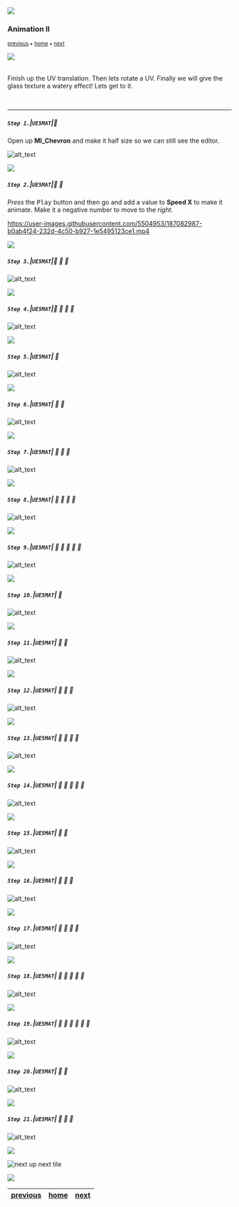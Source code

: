 ![](../images/line3.png)

### Animation II

<sub>[previous](../animation/README.md#user-content-animation) • [home](../README.md#user-content-ue5-intro-to-materials) • [next](../)</sub>

![](../images/line3.png)

<img src="https://via.placeholder.com/1000x4/45D7CA/45D7CA" alt="drawing" height="4px"/>

Finish up the UV translation.  Then lets rotate a UV.  Finally we will give the glass texture a watery effect! Lets get to it.

<br>

---


##### `Step 1.`\|`UE5MAT`|:small_blue_diamond:

Open up **MI_Chevron** and make it half size so we can still see the editor.

![alt_text](images/openUpMIChevron.png)

![](../images/line2.png)

##### `Step 2.`\|`UE5MAT`|:small_blue_diamond: :small_blue_diamond: 

*Press* the <kbd>Play</kbd> button and then go and add a value to **Speed X** to make it animate.  Make it a negative number to move to the *right*.

https://user-images.githubusercontent.com/5504953/187082987-b0ab4f24-232d-4c50-b927-1e5495123ce1.mp4

![](../images/line2.png)

##### `Step 3.`\|`UE5MAT`|:small_blue_diamond: :small_blue_diamond: :small_blue_diamond:

![alt_text](images/.png)

![](../images/line2.png)

##### `Step 4.`\|`UE5MAT`|:small_blue_diamond: :small_blue_diamond: :small_blue_diamond: :small_blue_diamond:

![alt_text](images/.png)

![](../images/line2.png)

##### `Step 5.`\|`UE5MAT`| :small_orange_diamond:

![alt_text](images/.png)

![](../images/line2.png)

##### `Step 6.`\|`UE5MAT`| :small_orange_diamond: :small_blue_diamond:

![alt_text](images/.png)

![](../images/line2.png)

##### `Step 7.`\|`UE5MAT`| :small_orange_diamond: :small_blue_diamond: :small_blue_diamond:

![alt_text](images/.png)

![](../images/line2.png)

##### `Step 8.`\|`UE5MAT`| :small_orange_diamond: :small_blue_diamond: :small_blue_diamond: :small_blue_diamond:

![alt_text](images/.png)

![](../images/line2.png)

##### `Step 9.`\|`UE5MAT`| :small_orange_diamond: :small_blue_diamond: :small_blue_diamond: :small_blue_diamond: :small_blue_diamond:

![alt_text](images/.png)

![](../images/line2.png)

##### `Step 10.`\|`UE5MAT`| :large_blue_diamond:

![alt_text](images/.png)

![](../images/line2.png)

##### `Step 11.`\|`UE5MAT`| :large_blue_diamond: :small_blue_diamond: 

![alt_text](images/.png)

![](../images/line2.png)


##### `Step 12.`\|`UE5MAT`| :large_blue_diamond: :small_blue_diamond: :small_blue_diamond: 

![alt_text](images/.png)

![](../images/line2.png)

##### `Step 13.`\|`UE5MAT`| :large_blue_diamond: :small_blue_diamond: :small_blue_diamond:  :small_blue_diamond: 

![alt_text](images/.png)

![](../images/line2.png)

##### `Step 14.`\|`UE5MAT`| :large_blue_diamond: :small_blue_diamond: :small_blue_diamond: :small_blue_diamond:  :small_blue_diamond: 

![alt_text](images/.png)

![](../images/line2.png)

##### `Step 15.`\|`UE5MAT`| :large_blue_diamond: :small_orange_diamond: 

![alt_text](images/.png)

![](../images/line2.png)

##### `Step 16.`\|`UE5MAT`| :large_blue_diamond: :small_orange_diamond:   :small_blue_diamond: 

![alt_text](images/.png)

![](../images/line2.png)

##### `Step 17.`\|`UE5MAT`| :large_blue_diamond: :small_orange_diamond: :small_blue_diamond: :small_blue_diamond:

![alt_text](images/.png)

![](../images/line2.png)

##### `Step 18.`\|`UE5MAT`| :large_blue_diamond: :small_orange_diamond: :small_blue_diamond: :small_blue_diamond: :small_blue_diamond:

![alt_text](images/.png)

![](../images/line2.png)

##### `Step 19.`\|`UE5MAT`| :large_blue_diamond: :small_orange_diamond: :small_blue_diamond: :small_blue_diamond: :small_blue_diamond: :small_blue_diamond:

![alt_text](images/.png)

![](../images/line2.png)

##### `Step 20.`\|`UE5MAT`| :large_blue_diamond: :large_blue_diamond:

![alt_text](images/.png)

![](../images/line2.png)

##### `Step 21.`\|`UE5MAT`| :large_blue_diamond: :large_blue_diamond: :small_blue_diamond:

![alt_text](images/.png)


![](../images/line.png)

<!-- <img src="https://via.placeholder.com/1000x100/45D7CA/000000/?text=Next Up - ADD NEXT TITLE"> -->
![next up next tile](images/banner.png)

![](../images/line.png)

| [previous](../animation/README.md#user-content-animation)| [home](../README.md#user-content-ue5-intro-to-materials) | [next](../)|
|---|---|---|

